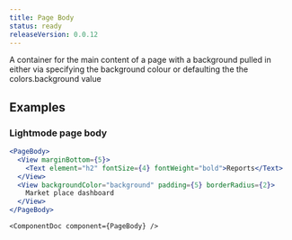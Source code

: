 ```yaml
---
title: Page Body
status: ready
releaseVersion: 0.0.12
---
```


A container for the main content of a page with a background pulled in either via specifying the background colour or defaulting the the colors.background value

## Examples

### Lightmode page body
```.jsx
<PageBody>
  <View marginBottom={5}>
    <Text element="h2" fontSize={4} fontWeight="bold">Reports</Text>
  </View>
  <View backgroundColor="background" padding={5} borderRadius={2}>
    Market place dashboard
  </View>
</PageBody>
```

```!jsx
<ComponentDoc component={PageBody} />
```

